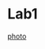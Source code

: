 # Lab1
[photo](https://github.com/rawannaissam/Lab1/blob/master/pngtree-web-development-concept-flat-design-png-image_2303316.jpg?raw=true)
